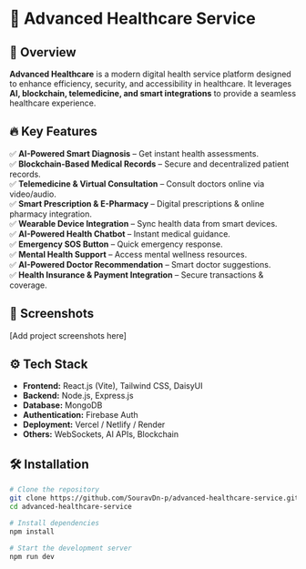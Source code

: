 # 🏥 Advanced Healthcare Service

## 🚀 Overview

**Advanced Healthcare** is a modern digital health service platform designed to enhance efficiency, security, and accessibility in healthcare. It leverages **AI, blockchain, telemedicine, and smart integrations** to provide a seamless healthcare experience.

## 🔥 Key Features

✅ **AI-Powered Smart Diagnosis** – Get instant health assessments.  
✅ **Blockchain-Based Medical Records** – Secure and decentralized patient records.  
✅ **Telemedicine & Virtual Consultation** – Consult doctors online via video/audio.  
✅ **Smart Prescription & E-Pharmacy** – Digital prescriptions & online pharmacy integration.  
✅ **Wearable Device Integration** – Sync health data from smart devices.  
✅ **AI-Powered Health Chatbot** – Instant medical guidance.  
✅ **Emergency SOS Button** – Quick emergency response.  
✅ **Mental Health Support** – Access mental wellness resources.  
✅ **AI-Powered Doctor Recommendation** – Smart doctor suggestions.  
✅ **Health Insurance & Payment Integration** – Secure transactions & coverage.

## 📸 Screenshots

[Add project screenshots here]

## ⚙️ Tech Stack

- **Frontend:** React.js (Vite), Tailwind CSS, DaisyUI
- **Backend:** Node.js, Express.js
- **Database:** MongoDB
- **Authentication:** Firebase Auth
- **Deployment:** Vercel / Netlify / Render
- **Others:** WebSockets, AI APIs, Blockchain

## 🛠 Installation

```bash
# Clone the repository
git clone https://github.com/SouravDn-p/advanced-healthcare-service.git
cd advanced-healthcare-service

# Install dependencies
npm install

# Start the development server
npm run dev
```
